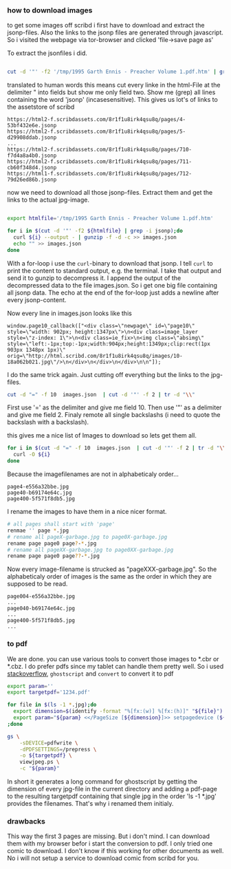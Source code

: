### how to download images 

to get some images off scribd i first have to download and extract the jsonp-files. Also 
the links to the jsonp files are generated through javascript. So i visited the webpage 
via tor-browser and clicked 'file->save page as'

To extract the jsonfiles i did.
```bash

cut -d '"' -f2 '/tmp/1995 Garth Ennis - Preacher Volume 1.pdf.htm' | grep -i jsonp
```
translated to human words this means cut every linke in the html-File at the delimiter " into fields but show me only field two. Show me (grep) all lines containing the word 'jsonp' (incasesensitive).
This gives us lot's of links to the assetstore of scribd

```
https://html2-f.scribdassets.com/8r1f1u8irk4qsu8q/pages/4-53bf432e6e.jsonp
https://html2-f.scribdassets.com/8r1f1u8irk4qsu8q/pages/5-d29908ddab.jsonp
...
https://html2-f.scribdassets.com/8r1f1u8irk4qsu8q/pages/710-f7d4a8a4b0.jsonp
https://html2-f.scribdassets.com/8r1f1u8irk4qsu8q/pages/711-cb60f348d4.jsonp
https://html1-f.scribdassets.com/8r1f1u8irk4qsu8q/pages/712-79d26ed86b.jsonp
```

now we need to download all those jsonp-files. Extract them and get the links to the actual jpg-image.

```bash

export htmlfile='/tmp/1995 Garth Ennis - Preacher Volume 1.pdf.htm'

for i in $(cut -d '"' -f2 ${htmlfile} | grep -i jsonp);do
  curl ${i} --output - | gunzip -f -d -c >> images.json
  echo "" >> images.json
done
```

With a for-loop i use the `curl`-binary to download that jsonp. I tell `curl` to print the content to standard output, e.g. the terminal. I take that output and send it to gunzip to decompress it. I append the output of the decompressed data to the file images.json. So i get one big file containing all jsonp data. The echo at the end of the for-loop just adds a newline after every jsonp-content.

Now every line in images.json looks like this
```
window.page10_callback(["<div class=\"newpage\" id=\"page10\" style=\"width: 902px; height:1347px\">\n<div class=image_layer style=\"z-index: 1\">\n<div class=ie_fix>\n<img class=\"absimg\" style=\"left:-1px;top:-1px;width:904px;height:1349px;clip:rect(1px 903px 1348px 1px)\" orig=\"http://html.scribd.com/8r1f1u8irk4qsu8q/images/10-18a062b021.jpg\"/>\n</div>\n</div>\n</div>\n\n"]);
```

I do the same trick again. Just cutting off everything but the links to the jpg-files.

```bash
cut -d "=" -f 10  images.json  | cut -d '"' -f 2 | tr -d "\\"
```
First use '=' as the delimiter and give me field 10. Then use '"' as a delimiter and give me field 2. Finaly remote all single backslashs (i need to quote the backslash with a backslash).

this gives me a nice list of Images to download so lets get them all.

```bash
for i in $(cut -d "=" -f 10  images.json  | cut -d '"' -f 2 | tr -d "\\");do
  curl -O ${i}
done
```

Because the imagefilenames are not in alphabeticaly order...

```
page4-e556a32bbe.jpg
page40-b69174e64c.jpg
page400-5f571f8db5.jpg
```

I rename the images to have them in a nice nicer format.

```bash
# all pages shall start with 'page'
renmae '' page *.jpg
# rename all pageX-garbage.jpg to page0X-garbage.jpg
rename page page0 page?-*.jpg
# rename all pageXX-garbage.jpg to page0XX-garbage.jpg
rename page page0 page??-*.jpg
```

Now every image-filename is strucked as "pageXXX-garbage.jpg". So the alphabeticaly order of images is the same as the order in which they are supposed to be read.

```
page004-e556a32bbe.jpg
...
page040-b69174e64c.jpg
...
page400-5f571f8db5.jpg
...
```

### to pdf

We are done. you can use various tools to convert those images to *.cbr or *.cbz. I do prefer 
pdfs since my tablet can handle them pretty well. So i used [stackoverflow](https://stackoverflow.com/questions/4283245/using-ghostscript-to-convert-jpeg-to-pdf), `ghostscript` and `convert` to convert it to pdf

```bash
export param=''
export targetpdf='1234.pdf'

for file in $(ls -1 *.jpg);do
  export dimension=$(identify -format "%[fx:(w)] %[fx:(h)]" "${file}")
  export param="${param} <</PageSize [${dimension}]>> setpagedevice (${file}) viewJPEG showpage"
;done

gs \
	-sDEVICE=pdfwrite \
	-dPDFSETTINGS=/prepress \
	-o ${targetpdf} \
	viewjpeg.ps \
	-c "${param}"

```

In short it generates a long command for ghostscript by getting the dimension of every jpg-file in the current directory and adding a pdf-page to the resulting targetpdf containing that single jpg in the  order 'ls -1 *.jpg' provides the filenames. That's why i renamed them initialy.

### drawbacks
This way the first 3 pages are missing. But i don't mind. I can download them with my browser befor i start the conversion to pdf. I only tried one comic to download. I don't know if this working for other documents as well. No i will not setup a service to download comic from scribd for you. 



